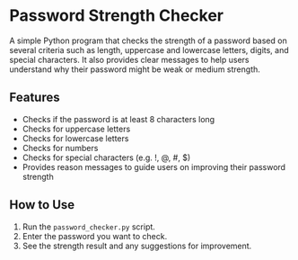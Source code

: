 # Password Strength Checker

A simple Python program that checks the strength of a password based on several criteria such as length, uppercase and lowercase letters, digits, and special characters. It also provides clear messages to help users understand why their password might be weak or medium strength.

## Features

- Checks if the password is at least 8 characters long
- Checks for uppercase letters
- Checks for lowercase letters
- Checks for numbers
- Checks for special characters (e.g. !, @, #, $)
- Provides reason messages to guide users on improving their password strength

## How to Use

1. Run the `password_checker.py` script.
2. Enter the password you want to check.
3. See the strength result and any suggestions for improvement.
